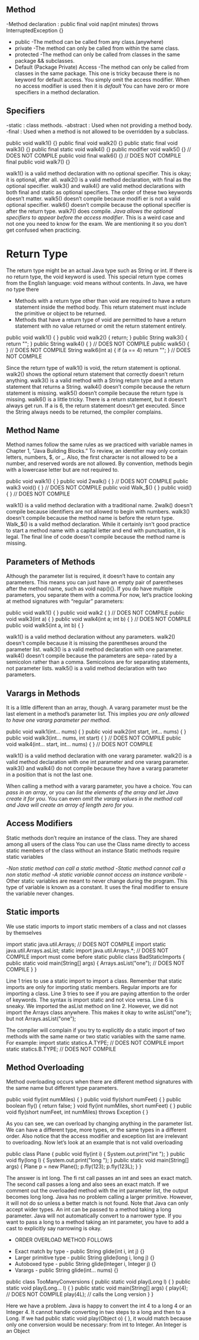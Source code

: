 ## Method
-Method declaration : public final void nap(int minutes) throws InterruptedException {}
* public -The method can be called from any class.(anywhere)
* private -The method can only be called from within the same class.
* protected -The method can only be called from classes in the same package && subclasses.
* Default (Package Private) Access -The method can only be called from classes in the same package. 
This one is tricky because there is no keyword for default access. You simply omit the access modifier. When no access modifier is used then it is *default*
You can have zero or more specifiers in a method declaration.
 ## Specifiers
-static : class methods.
-abstract : Used when not providing a method body.
-final : Used when a method is not allowed to be overridden by a subclass.

public void walk1() {}
public final void walk2() {}
public static final void walk3() {}
public final static void walk4() {}
public modifier void walk5() {} // DOES NOT COMPILE
public void final walk6() {} // DOES NOT COMPILE
final public void walk7() {}

walk1() is a valid method declaration with no optional specifier. This is okay; it is optional, after all. walk2() is a valid method declaration, with final as the optional specifier. walk3() and walk4() are valid method declarations with both final and static as optional specifiers. The order of these two keywords doesn’t matter. walk5() doesn’t compile because modifi er is not a valid optional specifier. walk6() doesn’t compile because the optional specifier is after the return type.
walk7() does compile. *Java allows the optional specifiers to appear before the access modifier*. This is a weird case and not one you need to know for the exam. We are mentioning it so you don’t get confused when practicing.

# Return Type
The return type might be an
actual Java type such as String or int. If there is no return type, the void keyword is used.
This special return type comes from the English language: void means without contents. In
Java, we have no type there
* Methods with a return type other than void are required to have a return statement inside the
method body. This return statement must include the primitive or object to be returned.
* Methods that have a return type of void are permitted to have a return statement with no
value returned or omit the return statement entirely.

public void walk1() { }
public void walk2() { return; }
public String walk3() { return ""; }
public String walk4() { } // DOES NOT COMPILE
public walk5() { } // DOES NOT COMPILE
String walk6(int a) { if (a == 4) return ""; } // DOES NOT COMPILE

Since the return type of walk1() is void, the return statement is optional. walk2() shows
the optional return statement that correctly doesn’t return anything. walk3() is a valid
method with a String return type and a return statement that returns a String. walk4()
doesn’t compile because the return statement is missing. walk5() doesn’t compile because
the return type is missing. walk6() is a little tricky. There is a return statement, but it doesn’t always get run. If a is 6, the return statement doesn’t get executed. Since the String always needs to be returned, the compiler complains.

## Method Name
Method names follow the same rules as we practiced with variable names in Chapter 1, “Java Building Blocks.” To review, an identifier may only contain letters, numbers, $, or _. Also, the first character is not allowed to be a number, and reserved words are not allowed. By convention, methods begin with a lowercase letter but are not required to.

public void walk1() { }
public void 2walk() { } // DOES NOT COMPILE
public walk3 void() { } // DOES NOT COMPILE
public void Walk_$() { }
public void() { } // DOES NOT COMPILE

walk1() is a valid method declaration with a traditional name. 2walk() doesn't compile because identifiers are not allowed to begin with numbers. walk3() doesn't compile because the method name is before the return type. Walk_$() is a valid method declaration. While it certainly isn't good practice to start a method name with a capital letter and end with punctuation, it is legal. The final line of code doesn't compile because the method name is missing.

## Parameters of Methods
Although the parameter list is required, it doesn’t have to contain any parameters. This means you can just have an empty pair of parentheses after the method name, such as void nap(){}. If you do have multiple parameters, you separate them with a comma.For now, let’s practice looking at method signatures with “regular” parameters:

public void walk1() { }
public void walk2 { } // DOES NOT COMPILE
public void walk3(int a) { }
public void walk4(int a; int b) { } // DOES NOT COMPILE
public void walk5(int a, int b) { }

walk1() is a valid method declaration without any parameters. walk2() doesn't compile
because it is missing the parentheses around the parameter list. walk3() is a valid method
declaration with one parameter. walk4() doesn't compile because the parameters are sepa-
rated by a semicolon rather than a comma. Semicolons are for separating statements, not
parameter lists. walk5() is a valid method declaration with two parameters.

## Varargs in Methods
It is a little different than an array, though. A vararg parameter must be the last element in a method’s parameter list. This implies *you are only allowed to have one vararg parameter per method*.

public void walk1(int... nums) { }
public void walk2(int start, int... nums) { }
public void walk3(int... nums, int start) { } // DOES NOT COMPILE
public void walk4(int... start, int... nums) { } // DOES NOT COMPILE

walk1() is a valid method declaration with one vararg parameter. walk2() is a valid method declaration with one int parameter and one vararg parameter. walk3() and walk4() do not compile because they have a vararg parameter in a position that is not the last one.

When calling a method with a vararg parameter, you have a choice. You can *pass in an array*, or you can *list the elements of the array and let Java create it for you*. You can even *omit the vararg values in the method call and Java will create an array of length zero for you*.

## Access Modifiers
Static methods don’t require an instance of the class. They are shared among all users of the class
You can use the Class name directly to access static members of the class without an instance
Static methods require static variables

-*Non static method can call a static method*
-*Static method cannot call a non static method*
-*A static variable cannot access an instance varibale* 
-Other static variables are meant to never change during the program. This type of variable is known as a constant. It uses the final modifier to ensure the variable never changes.

## Static imports 
We use static imports to import static members of a class and not classes by themselves

import static java.util.Arrays; // DOES NOT COMPILE
import static java.util.Arrays.asList;
static import java.util.Arrays.*; // DOES NOT COMPILE import must come before static
public class BadStaticImports {
public static void main(String[] args) {
    Arrays.asList("one"); // DOES NOT COMPILE
} }

Line 1 tries to use a static import to import a class. Remember that static imports are
only for importing static members. Regular imports are for importing a class. Line 3 tries
to see if you are paying attention to the order of keywords. The syntax is import static
and not vice versa. Line 6 is sneaky. We imported the asList method on line 2. However,
we did not import the Arrays class anywhere. This makes it okay to write asList("one");
but not Arrays.asList("one");

The compiler will complain if you try to explicitly do a static import of two methods with the same name or two static variables with the same name. For example:
import static statics.A.TYPE; // DOES NOT COMPILE
import static statics.B.TYPE; // DOES NOT COMPILE

## Method Overloading
Method overloading occurs when there are different method signatures with the same name but different type parameters.

public void fly(int numMiles) { }
public void fly(short numFeet) { }
public boolean fly() { return false; }
void fly(int numMiles, short numFeet) { }
public void fly(short numFeet, int numMiles) throws Exception { }

As you can see, we can overload by changing anything in the parameter list. We can have a different type, more types, or the same types in a different order. Also notice that the access modifier and exception list are irrelevant to overloading. Now let’s look at an example that is not valid overloading

public class Plane {
public void fly(int i) {
System.out.print("int ");
}
public void fly(long l) {
System.out.print("long ");
}
public static void main(String[] args) {
Plane p = new Plane();
p.fly(123);
p.fly(123L);
} }

The answer is int long. The fi rst call passes an int and sees an exact match. The second call passes a long and also sees an exact match. If we comment out the overloaded method with the int parameter list, the output becomes long long. Java has no problem calling a larger primitive. However, it will not do so unless a better match is not found. Note that Java can only accept wider types. An int can be passed to a method taking a long parameter. Java will not automatically convert to a narrower type. If you want to pass a long to a method taking an int parameter, you have to add a cast to explicitly say narrowing is okay.
 * ORDER OVERLOAD METHOD FOLLOWS
- Exact match by type - public String glide(int i, int j) {}
- Larger primitive type - public String glide(long i, long j) {}
- Autoboxed type - public String glide(Integer i, Integer j) {}
- Varargs - public String glide(int... nums) {}

public class TooManyConversions {
public static void play(Long l) { }
public static void play(Long... l) { }
public static void main(String[] args) {
play(4); // DOES NOT COMPILE
play(4L); // calls the Long version
} }

Here we have a problem. Java is happy to convert the int 4 to a long 4 or an Integer 4.
It cannot handle converting in two steps to a long and then to a Long. If we had public
static void play(Object o) { }, it would match because only one conversion would be
necessary: from int to Integer. An Integer is an Object